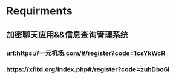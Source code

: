 # Requirments
## 加密聊天应用&&信息查询管理系统
### url:https://一元机场.com/#/register?code=1csYkWcR

### https://xfltd.org/index.php#/register?code=zuhDbo6i

